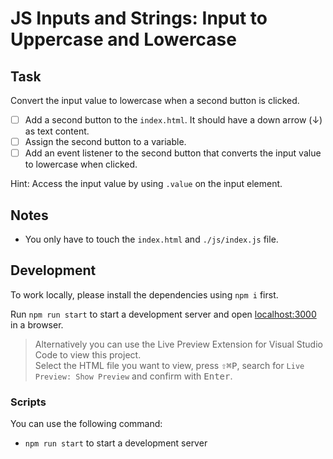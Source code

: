 # JS Inputs and Strings: Input to Uppercase and Lowercase

## Task

Convert the input value to lowercase when a second button is clicked.

- [ ] Add a second button to the `index.html`. It should have a down arrow (&darr;) as text content.
- [ ] Assign the second button to a variable.
- [ ] Add an event listener to the second button that converts the input value to lowercase when clicked.

Hint: Access the input value by using `.value` on the input element.

## Notes

- You only have to touch the `index.html` and `./js/index.js` file.

## Development

To work locally, please install the dependencies using `npm i` first.

Run `npm run start` to start a development server and open [localhost:3000](http://localhost:3000) in a browser.

> Alternatively you can use the Live Preview Extension for Visual Studio Code to view this project.  
> Select the HTML file you want to view, press <kbd>⇧</kbd><kbd>⌘</kbd><kbd>P</kbd>, search for `Live Preview: Show Preview` and confirm with <kbd>Enter</kbd>.

### Scripts

You can use the following command:

- `npm run start` to start a development server

